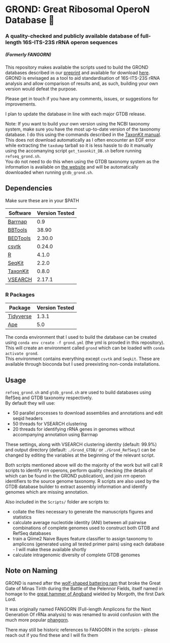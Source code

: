 # GROND: Great Ribosomal OperoN Database :wolf:
### A quality-checked and publicly available database of full-length 16S-ITS-23S rRNA operon sequences
##### (Formerly FANGORN)
This repository makes available the scripts used to build the GROND databases described in our [preprint](https://doi.org/10.1101/2022.10.04.509801) and available for download [here](https://melbourne.figshare.com/articles/dataset/Fangorn_rrn_Database/20086916).  
GROND is envisaged as a tool to aid standardisation of 16S-ITS-23S rRNA analysis and allow comparison of results and, as such, building your own version would defeat the purpose.  

Please get in touch if you have any comments, issues, or suggestions for improvements.

I plan to update the database in line with each major GTDB release.

Note: If you want to build your own version using the NCBI taxonomy system, make sure you have the most up-to-date version of the taxonomy database. I do this using the commands described in the [TaxonKit manual](https://bioinf.shenwei.me/taxonkit/usage/#before-use).  
This does not download automatically as I often encounter an EOF error while extracting the `taxdump` tarball so it is less hassle to do it manually using the accomanying script `get_taxonkit_DB.sh` before running `refseq_grond.sh`.  
You do not need to do this when using the GTDB taxonomy system as the information is available on [the website](https://gtdb.ecogenomic.org/downloads) and will be automatically downloaded when running `gtdb_grond.sh`.

## Dependencies
Make sure these are in your $PATH

| Software  | Version Tested |
| --- | --- |
| [Barrnap](https://github.com/tseemann/barrnap) | 0.9 |
| [BBTools](https://jgi.doe.gov/data-and-tools/bbtools/) | 38.90  |
| [BEDTools](https://github.com/arq5x/bedtools2) | 2.30.0  |
| [csvtk](https://github.com/shenwei356/csvtk) | 0.24.0 |
| [R](https://www.r-project.org/) | 4.1.0  |
| [SeqKit](https://github.com/shenwei356/seqkit) | 2.2.0 |
| [TaxonKit](https://bioinf.shenwei.me/taxonkit/) | 0.8.0  |
| [VSEARCH](https://github.com/torognes/vsearch) | 2.17.1  |


### R Packages

| Package | Version Tested |
| --------|----------------|
| [Tidyverse](https://www.tidyverse.org/) | 1.3.1 |
| [Ape](https://cran.r-project.org/web/packages/ape/index.html) | 5.0 |

The conda environment that I used to build the database can be created using `conda env create -f grond.yml` (the yml is provded in this repository).  
This will create an environment called `grond` which can be loaded with `conda activate grond`.  
This environment contains everything except `csvtk` and `Seqkit`. These are available through bioconda but I used preexisting non-conda installations.

## Usage

`refseq_grond.sh` and `gtdb_grond.sh` are used to build databases using RefSeq and GTDB taxonomy respectively.  
By default they will use:  
- 50 parallel processes to download assemblies and annotations and edit seqid headers  
- 50 threads for VSEARCH clustering  
- 20 threads for identifying rRNA genes in genomes without accompanying annotation using Barrnap  

These settings, along with VSEARCH clustering identity (default: 99.9%) and output directory (default: `./Grond_GTDB/` or `./Grond_RefSeq/`) can be changed by editing the variables at the beginning of the relevant script.  

Both scripts mentioned above will do the majority of the work but will call R scripts to identify _rrn_ operons, perform quality checking (the details of which can be found in the GROND publication), and join _rrn_ operon identifiers to the source genome taxonomy.
R scripts are also used by the GTDB database builder to extract assembly information and identify genomes which are missing annotation.  

Also included in the `Scripts/` folder are scripts to:  
* collate the files necessary to generate the manuscripts figures and statistics  
* calculate average nucleotide identity (ANI) between all pairwise combinations of complete genomes used to construct both GTDB and RefSeq databases  
* train a Qiime2 Naive Bayes feature classifier to assign taxonomy to amplicons (generated using all tested primer pairs) using each database - I will make these available shortly  
* calculate intragenomic diversity of complete GTDB genomes

## Note on Naming

GROND is named after the [wolf-shaped battering ram](https://lotr.fandom.com/wiki/Grond_(battering_ram)) that broke the Great Gate of Minas Tirith during the Battle of the Pelennor Fields, itself named in homage to the [great hammer of Angband](https://lotr.fandom.com/wiki/Grond_(hammer)) wielded by Morgoth, the first Dark Lord.  

It was originally named FANGORN (Full-length Amplicons for the Next Generation Of rRNa analysis) to was renamed to avoid confusion with the much more popular [phangorn](https://cran.r-project.org/web/packages/phangorn/index.html).  

There may still be historic references to FANGORN in the scripts - please reach out if you find these and I will fix them  
